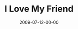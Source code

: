 ---
layout: message
category: message
series: "We Love Cincinnati"
title: "I Love My Friend"
date: 2009-07-12-00-00
message_id: 571
---